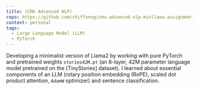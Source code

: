 ```yaml
---
title: (CMU Advanced NLP)
repo: https://github.com/chiffonng/cmu-advanced-nlp-minllama-assignment
context: personal
tags:
  - Large Language Model (LLM)
  - PyTorch
---
```


Developing a minimalist version of Llama2 by working with pure PyTorch and
pretrained weights `stories42M.pt` (an 8-layer, 42M parameter language model
pretrained on the [TinyStories] dataset). I learned about essential components
of an LLM (rotary position embedding (RoPE), scaled dot product attention,
`AdamW` optimizer) and sentence classification.
